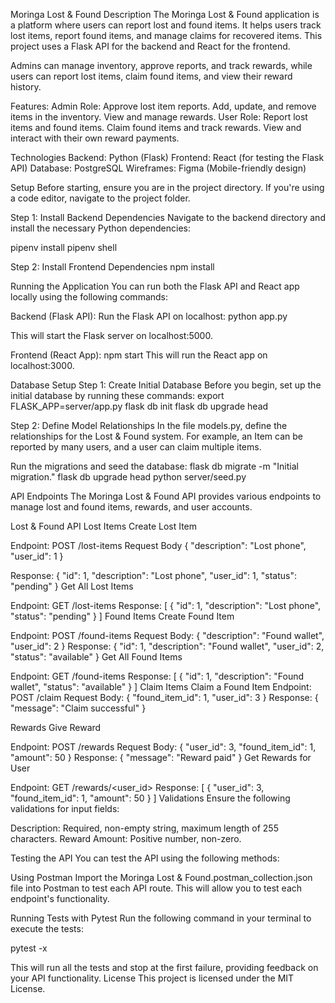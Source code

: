 Moringa Lost & Found
Description
The Moringa Lost & Found application is a platform where users can report lost and found items. It helps users track lost items, report found items, and manage claims for recovered items. This project uses a Flask API for the backend and React for the frontend.

Admins can manage inventory, approve reports, and track rewards, while users can report lost items, claim found items, and view their reward history.

Features:
Admin Role:
Approve lost item reports.
Add, update, and remove items in the inventory.
View and manage rewards.
User Role:
Report lost items and found items.
Claim found items and track rewards.
View and interact with their own reward payments.


Technologies
Backend: Python (Flask)
Frontend: React (for testing the Flask API)
Database: PostgreSQL
Wireframes: Figma (Mobile-friendly design)

Setup
Before starting, ensure you are in the project directory. If you're using a code editor, navigate to the project folder.

Step 1: Install Backend Dependencies
Navigate to the backend directory and install the necessary Python dependencies:

pipenv install
pipenv shell

Step 2: Install Frontend Dependencies
npm install

Running the Application
You can run both the Flask API and React app locally using the following commands:

Backend (Flask API):
Run the Flask API on localhost:
python app.py

This will start the Flask server on localhost:5000.

Frontend (React App):
npm start
This will run the React app on localhost:3000.

Database Setup
Step 1: Create Initial Database
Before you begin, set up the initial database by running these commands:
export FLASK_APP=server/app.py
flask db init
flask db upgrade head


Step 2: Define Model Relationships
In the file models.py, define the relationships for the Lost & Found system. For example, an Item can be reported by many users, and a user can claim multiple items.

Run the migrations and seed the database:
flask db migrate -m "Initial migration."
flask db upgrade head
python server/seed.py

API Endpoints
The Moringa Lost & Found API provides various endpoints to manage lost and found items, rewards, and user accounts.

Lost & Found API
Lost Items
Create Lost Item

Endpoint: POST /lost-items
Request Body
{
  "description": "Lost phone",
  "user_id": 1
}

Response:
{
  "id": 1,
  "description": "Lost phone",
  "user_id": 1,
  "status": "pending"
}
Get All Lost Items

Endpoint: GET /lost-items
Response:
[
  {
    "id": 1,
    "description": "Lost phone",
    "status": "pending"
  }
]
Found Items
Create Found Item

Endpoint: POST /found-items
Request Body:
{
  "description": "Found wallet",
  "user_id": 2
}
Response:
{
  "id": 1,
  "description": "Found wallet",
  "user_id": 2,
  "status": "available"
}
Get All Found Items

Endpoint: GET /found-items
Response:
[
  {
    "id": 1,
    "description": "Found wallet",
    "status": "available"
  }
]
Claim Items
Claim a Found Item
Endpoint: POST /claim
Request Body:
{
  "found_item_id": 1,
  "user_id": 3
}
Response:
{
  "message": "Claim successful"
}

Rewards
Give Reward

Endpoint: POST /rewards
Request Body:
{
  "user_id": 3,
  "found_item_id": 1,
  "amount": 50
}
Response:
{
  "message": "Reward paid"
}
Get Rewards for User

Endpoint: GET /rewards/<user_id>
Response:
[
  {
    "user_id": 3,
    "found_item_id": 1,
    "amount": 50
  }
]
Validations
Ensure the following validations for input fields:

Description:
Required, non-empty string, maximum length of 255 characters.
Reward Amount:
Positive number, non-zero.

Testing the API
You can test the API using the following methods:

Using Postman
Import the Moringa Lost & Found.postman_collection.json file into Postman to test each API route. This will allow you to test each endpoint's functionality.

Running Tests with Pytest
Run the following command in your terminal to execute the tests:

pytest -x

This will run all the tests and stop at the first failure, providing feedback on your API functionality.
License
This project is licensed under the MIT License.